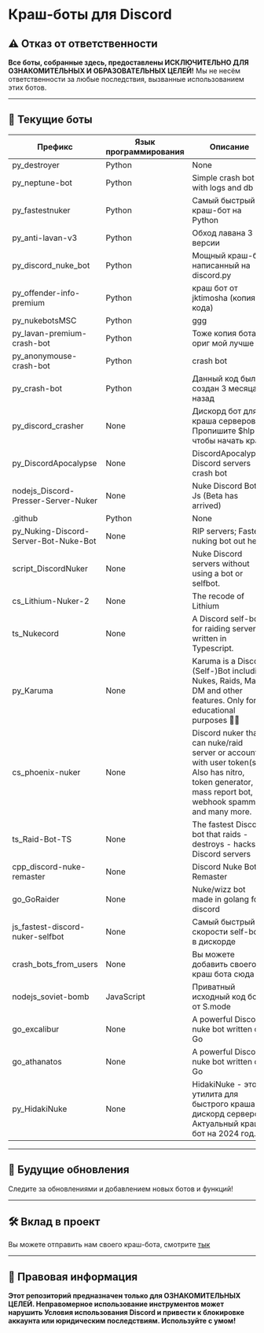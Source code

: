 # Краш-боты для Discord

## ⚠️ Отказ от ответственности

**Все боты, собранные здесь, предоставлены ******ИСКЛЮЧИТЕЛЬНО ДЛЯ ОЗНАКОМИТЕЛЬНЫХ И ОБРАЗОВАТЕЛЬНЫХ ЦЕЛЕЙ******!** Мы не несём ответственности за любые последствия, вызванные использованием этих ботов.

---

## 🔹 Текущие боты

<!-- START_BOTS -->
| Префикс                  | Язык программирования | Описание                                                 |
|--------------------------|-----------------------|---------------------------------------------------------|
| py_destroyer | Python | None |
| py_neptune-bot | Python | Simple crash bot with logs and db |
| py_fastestnuker | Python | Cамый быстрый краш-бот на Python |
| py_anti-lavan-v3 | Python | Обход лавана 3 версии |
| py_discord_nuke_bot | Python | Мощный краш-бот написанный на discord.py |
| py_offender-info-premium | Python | краш бот от jktimosha (копия кода) |
| py_nukebotsMSC | Python | ggg |
| py_lavan-premium-crash-bot | Python | Тоже копия бота, ориг мой лучше |
| py_anonymouse-crash-bot | Python | crash bot |
| py_crash-bot | Python | Данный код был создан 3 месяца назад |
| py_discord_crasher | None | Дискорд бот для краша серверов. Пропишите $hlp чтобы начать краш |
| py_DiscordApocalypse | None | DiscordApocalypse: Discord servers crash bot |
| nodejs_Discord-Presser-Server-Nuker | None | Nuke Discord Bot in Js (Beta has arrived) |
| .github | Python | None |
| py_Nuking-Discord-Server-Bot-Nuke-Bot | None | RIP servers; Fastest nuking bot out here. |
| script_DiscordNuker | None | Nuke Discord servers without using a bot or selfbot. |
| cs_Lithium-Nuker-2 | None | The recode of Lithium |
| ts_Nukecord | None | A Discord self-bot for raiding servers written in Typescript. |
| py_Karuma | None | Karuma is a Discord (Self-)Bot including Nukes, Raids, Mass DM and other features. Only for educational purposes 🥱🚀 |
| cs_phoenix-nuker | None | Discord nuker that can nuke/raid server or account with user token(s). Also has nitro, token generator, mass report bot, webhook spammer and many more. |
| ts_Raid-Bot-TS | None | The fastest Discord bot that raids - destroys - hacks Discord servers |
| cpp_discord-nuke-remaster | None | Discord Nuke Bot Remaster |
| go_GoRaider | None | Nuke/wizz bot made in golang for discord |
| js_fastest-discord-nuker-selfbot | None | Самый быстрый по скорости self-bot в дискорде |
| crash_bots_from_users | None | Вы можете добавить своего краш бота сюда |
| nodejs_soviet-bomb | JavaScript | Приватный исходный код бота от S.mode |
| go_excalibur | None | A powerful Discord nuke bot written on Go |
| go_athanatos | None | A powerful Discord nuke bot written on Go |
| py_HidakiNuke | None | HidakiNuke - это утилита для быстрого краша дискорд серверов. Актуальный краш бот на 2024 год. |
<!-- END_BOTS -->

---

## 🔄 Будущие обновления

Следите за обновлениями и добавлением новых ботов и функций!

---

## 🛠️ Вклад в проект

Вы можете отправить нам своего краш-бота, смотрите [тык](https://github.com/crashbots/crash_bots_from_users)

---

## 🔐 Правовая информация

**Этот репозиторий предназначен только для ОЗНАКОМИТЕЛЬНЫХ ЦЕЛЕЙ. Неправомерное использование инструментов может нарушить Условия использования Discord и привести к блокировке аккаунта или юридическим последствиям. Используйте с умом!**
